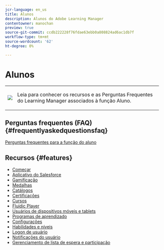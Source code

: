 ```yaml
---
jcr-language: en_us
title: Alunos
description: Alunos do Adobe Learning Manager
contentowner: manochan
preview: true
source-git-commit: ccdb222228f76fdae63ebb0a808824ad6ac1db7f
workflow-type: tm+mt
source-wordcount: '62'
ht-degree: 0%

---
```




# Alunos

<table> 
 <tbody>
  <tr> 
   <td><img src="assets/learner2.png"></td> 
   <td><p>Leia para conhecer os recursos e as Perguntas Frequentes do Learning Manager associados à função Aluno. </p></td> 
  </tr> 
 </tbody>
</table>

## Perguntas frequentes (FAQ) {#frequentlyaskedquestionsfaq}

[Perguntas frequentes para a função do aluno](learners/frequently-asked-questions-for-learners.md)

## Recursos {#features}

* [Começar](learners/feature-summary/getting-started-learner.md)
* [Aplicativo do Salesforce](learners/feature-summary/sfdc-app.md)
* [Gamificação](learners/feature-summary/gamification.md)
* [Medalhas](learners/feature-summary/badges.md)
* [Catálogos](learners/feature-summary/catalogs.md)
* [Certificações](learners/feature-summary/certifications.md)
* [Cursos](learners/feature-summary/courses.md)
* [Fluidic Player](learners/feature-summary/fluidic-player.md)
* [Usuários de dispositivos móveis e tablets](learners/feature-summary/ipad-android-tablet-users.md)
* [Programas de aprendizado](learners/feature-summary/learning-programs.md)
* [Configurações](learners/feature-summary/settings.md)
* [Habilidades e níveis](learners/feature-summary/skills-levels.md)
* [Logon de usuário](learners/feature-summary/user-login.md)
* [Notificações do usuário](learners/feature-summary/user-notifications.md)
* [Gerenciamento de lista de espera e participação](learners/feature-summary/waitlist-attendance-management.md)
